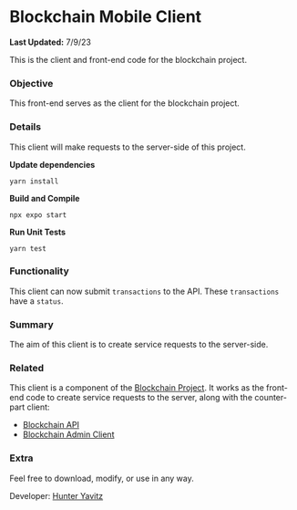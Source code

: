 # Blockchain Mobile Client

**Last Updated:** 7/9/23

This is the client and front-end code for the blockchain project.

### Objective
This front-end serves as the client for the blockchain project.

### Details
This client will make requests to the server-side of this project.

**Update dependencies**
```
yarn install
```

**Build and Compile**
```shell
npx expo start
```

**Run Unit Tests**
```shell
yarn test
```

### Functionality
This client can now submit `transactions` to the API.  These `transactions` have a `status`.

### Summary
The aim of this client is to create service requests to the server-side.

### Related
This client is a component of the [Blockchain Project](https://github.com/hunteryavitz/blockchain-main).  It works as the front-end code to create service requests to the server, along with the counter-part client:

- [Blockchain API](https://github.com/hunteryavitz/blockchain-api)
- [Blockchain Admin Client](https://github.com/hunteryavitz/blockchain-client-admin)

### Extra
Feel free to download, modify, or use in any way.

Developer: [Hunter Yavitz](mailto:h.yavitz@gmail.com)
